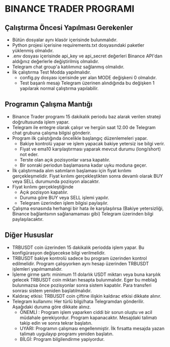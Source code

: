 # BINANCE TRADER PROGRAMI

## Çalıştırma Öncesi Yapılması Gerekenler

- Bütün dosyalar aynı klasör içerisinde bulunmalıdır.
- Python projesi içerisine requirements.txt dosyasındaki paketler yüklenmiş olmalıdır.
- .env dosyası içerisinde api_key ve api_secret değerleri Binance API'dan aldığınız değerlerle değiştirilmiş olmalıdır.
- Telegram chat group'a katılımınız sağlanmış olmalıdır.
- İlk çalıştırma Test Modda yapılmalıdır. 
  - config.py dosyası içerisinde yer alan MODE değişkeni 0 olmalıdır. 
  - Test başarılı mesajı Telegram üzerinen alındığında bu değişken 1 yapılarak normal çalıştırma yapılabilir.

## Programın Çalışma Mantığı
- Binance Trader programı 15 dakikalık periodu baz alarak verilen strateji doğrultusunda işlem yapar.
- Telegram ile entegre olarak çalışır ve hergün saat 12.00 de Telegram chat grubuna çalışma bilgisi gönderir.
- Program ilk çalıştığında öncelikle başlangıç düzenlemeleri yapar.
  - Bakiye kontrolü yapar ve işlem yapacak bakiye yetersiz ise bilgi verir.
  - Fiyat ve ema10 karşılaştırması yaparak mevcut durumu (long/short) not eder.
  - Terste olan açık pozisyonlar varsa kapatılır. 
  - Bir sonraki periodun başlamasına kadar uyku moduna geçer.
- İlk çalıştırmada alım satımların başlaması için fiyat kırılımı gerçekleşmelidir. Fiyat kırılımı gerçekleştikten sonra devamlı olarak BUY veya SELL durumunda pozisyon alacaktır.
- Fiyat kırılımı gerçekleştiğinde 
  - Açık pozisyon kapatılır.
  - Duruma göre BUY veya SELL işlemi yapılır.
  - Telegram üzerinden işlem bilgisi paylaşılır.
- Çalışma esnasında herhangi bir hata ile karşılaşılırsa (Bakiye yetersizliği, Binance bağlantsının sağlanamaması gibi) Telegram üzerinden bilgi paylaşılacaktır.


## Diğer Hususlar

- TRBUSDT coin üzerinden 15 dakikalık periodda işlem yapar. Bu konfigürasyon değişecekse bilgi verilmelidir.
- TRBUSDT bakiye kontrolü sadece bu program üzerinden kontrol edilmelidir. Program çalışıyorken aynı hesap üzerinden TRBUSDT işlemleri yapılmamalıdır.
- İşleme girme şartı: minimum 11 dolarlık USDT miktarı veya buna karşılık gelecek TRBUSDT coin miktarı hesapta bulunmalıdır. Eger bu meblağ bulunmazsa önce pozisyonlar sonra sistem kapatılır. Para transferi sonrası sistem yeniden başlatılmalıdır.
- Kaldıraç etkisi: TRBUSDT coin çiftine ilişkin kaldırac etkisi dikkate alınır. 
- Telegram kullanımı: Her türlü bilgi/hata Telegramdan gönderilir. Aşağıdaki duruma göre dikkate alınız.
  - ÖNEMLİ : Program işlem yaparken ciddi bir sorun oluştu ve acil müdahale gerekiyordur. Program kapanacaktır. Mesajdaki talimatı takip edin ve sonra tekrar başlatın.
  - UYARI: Programın çalışması engellenmiştir. İlk fırsatta mesajda yazan talimatı uygulayıp programı yeniden başlatın.
  - BİLGİ: Program bilgilendirme yapiyordur.
